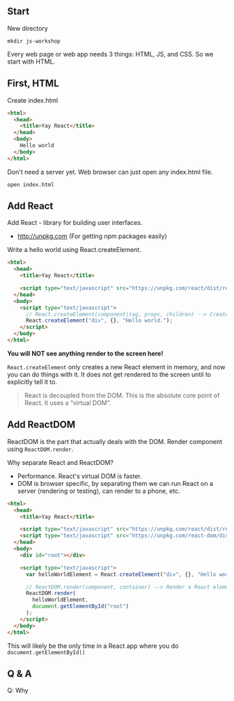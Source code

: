 ## Start

New directory
```
mkdir js-workshop
```
Every web page or web app needs 3 things: HTML, JS, and CSS. So we start with HTML.


## First, HTML

Create index.html

```html
<html>
  <head>
    <title>Yay React</title>
  </head>
  <body>
    Hello world
  </body>
</html>
```

Don't need a server yet. Web browser can just open any index.html file.

```
open index.html
```

## Add React

Add React - library for building user interfaces.
- http://unpkg.com (For getting npm packages easily)

Write a hello world using React.createElement.

```html
<html>
  <head>
    <title>Yay React</title>

    <script type="text/javascript" src="https://unpkg.com/react/dist/react.min.js"></script>
  </head>
  <body>
    <script type="text/javascript">
      // React.createElement(component|tag, props, children) --> Create and return a new React element
      React.createElement("div", {}, "Hello world.");
    </script>
  </body>
</html>
```

**You will NOT see anything render to the screen here!**

`React.createElement` only creates a new React element in memory, and now you can do things with it. It does not get rendered to the screen until to explicitly tell it to.

> React is decoupled from the DOM. This is the absolute core point of React. It uses a “virtual DOM”.

## Add ReactDOM

ReactDOM is the part that actually deals with the DOM. Render component using `ReactDOM.render`.

Why separate React and ReactDOM?
* Performance. React's virtual DOM is faster.
* DOM is browser specific, by separating them we can run React on a server (rendering or testing), can render to a phone, etc.

```html
<html>
  <head>
    <title>Yay React</title>

    <script type="text/javascript" src="https://unpkg.com/react/dist/react.min.js"></script>
    <script type="text/javascript" src="https://unpkg.com/react-dom/dist/react-dom.min.js"></script>
  </head>
  <body>
    <div id="root"></div>

    <script type="text/javascript">
      var helloWorldElement = React.createElement("div", {}, "Hello world.");

      // ReactDOM.render(component, container) --> Render a React element into the DOM in the supplied container
      ReactDOM.render(
        helloWorldElement,
        document.getElementById("root")
      );
    </script>
  </body>
</html>
```

This will likely be the only time in a React app where you do `document.getElementById()`


## Q & A

Q: Why <script> tags in head and at bottom?<br/>
A: In <head> blocks content from rendering, end of body does not. So we don't want anything else to happen until React is loaded, then we can execute the <script> tag in the body immediately.

